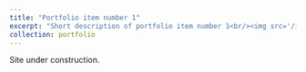 ```yaml
---
title: "Portfolio item number 1"
excerpt: "Short description of portfolio item number 1<br/><img src='/images/500x300.png'>"
collection: portfolio
---
```


Site under construction.